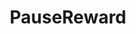 ---
name: PauseReward
title: PauseReward
description: Pause a Twitch Channel Point Reward, owned by Streamer.bot
parameters:
  - import: TwitchRewardId
example: |
    using System;
    public class CPHInline
    {
        public bool Execute()
        {
            //Define reward id you want to pause
            string rewardId = "4fcc2d13-9bcf-4c18-9d91-821a15f4b6e5";
            
            CPH.PauseReward(rewardId);
            return true;
        }
    }
---